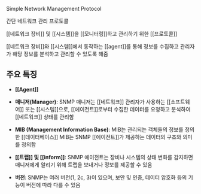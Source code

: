 Simple Network Management Protocol

간단 네트워크 관리 프로토콜

[[네트워크 장비]] 및 [[시스템]]을 [[모니터링]]하고 관리하기 위한 [[프로토콜]]

[[네트워크 장비]]와 [[시스템]]에서 동작하는 [[agent]]를 통해 정보를 수집하고 관리자가 해당 정보를 분석하고 관리할 수 있도록 해줌

## 주요 특징

- **[[Agent]]**
    
- **매니저(Manager)**: SNMP 매니저는 [[네트워크]] 관리자가 사용하는 [[소프트웨어]] 또는 [[시스템]]으로, [[에이전트]]로부터 수집한 데이터를 요청하고 분석하여 [[네트워크]] 상태를 관리함
    
- **MIB (Management Information Base)**: MIB는 관리되는 객체들의 정보를 정의한 [[데이터베이스]]
  MIB는 SNMP [[에이전트]]가 제공하는 데이터의 구조와 의미를 정의함
    
- **[[트랩]] 및 [[inform]]**: SNMP 에이전트는 장비나 시스템의 상태 변화를 감지하면 매니저에게 알리기 위해 트랩을 보내거나 정보를 제공할 수 있음
    
- **버전**: SNMP는 여러 버전(1, 2c, 3)이 있으며, 보안 및 인증, 데이터 암호화 등의 기능이 버전에 따라 다를 수 있음